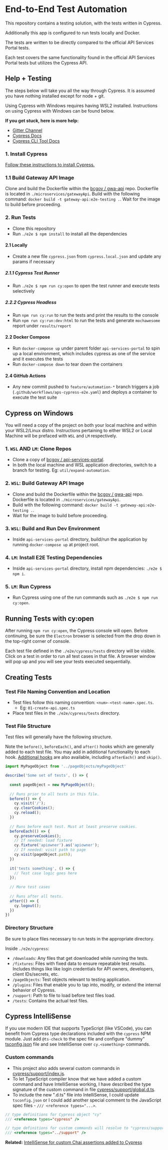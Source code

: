 # End-to-End Test Automation

This repository contains a testing solution, with the tests written in Cypress.

Additionally this app is configured to run tests locally and Docker.

The tests are written to be directly compared to the official API Services Portal tests.

Each test covers the same functionality found in the official API Services Portal tests but utilizes the Cypress API.

## Help + Testing

The steps below will take you all the way through Cypress. It is assumed you have nothing installed except for node + git.

Using Cypress with Windows requires having WSL2 installed. Instructions on using Cypress with Windows can be found below.

**If you get stuck, here is more help:**

- [Gitter Channel](https://gitter.im/cypress-io/cypress)
- [Cypress Docs](https://on.cypress.io)
- [Cypress CLI Tool Docs](https://github.com/cypress-io/cypress-cli)

### 1. Install Cypress

[Follow these instructions to install Cypress.](https://docs.cypress.io/guides/getting-started/installing-cypress)

### 1.1 Build Gateway API Image

Clone and build the Dockerfile within the [bcgov / gwa-api](https://github.com/bcgov/gwa-api) repo. Dockerfile is located in `./microservices/gatewayApi`. Build with the following command: `docker build -t gateway-api:e2e-testing .`. Wait for the image to build before proceeding.

### 2. Run Tests

- Clone this repository
- Run `./e2e $ npm install` to install all the dependencies

#### 2.1 Locally

- Create a new file `cypress.json` from `cypress.local.json` and update any params if necessary

##### 2.1.1 Cypress Test Runner

- Run `./e2e $ npm run cy:open` to open the test runner and execute tests selectively

##### 2.2.2 Cypress Headless

- Run `npm run cy:run` to run the tests and print the results to the console
- Run `npm run cy:run:dev:html` to run the tests and generate `mochawesome` report under `results/report`

#### 2.2 Docker Compose

- Run `docker-compose up` under parent folder `api-services-portal` to spin up a local environment, which includes cypress as one of the service and it executes the tests
- Run `docker-compose down` to tear down the containers

#### 2.4 GitHub Actions

- Any new commit pushed to `feature/automation-*` branch triggers a job (`.github/workflows/aps-cypress-e2e.yaml`) and deploys a container to execute the test suite

## Cypress on Windows

You will need a copy of the project on both your local machine and within your WSL2/Linux distro. Instructions pertaining to either WSL2 or Local Machine will be prefaced with `WSL` and `LM` respectively.

### 1. `WSL` AND `LM`: Clone Repos

- Clone a copy of [bcgov / api-services-portal](https://github.com/bcgov/api-services-portal).
- In both the local machine and WSL application directories, switch to a branch for testing. Eg: `util/expand-automation`.

### 2. `WSL`: Build Gateway API Image

- Clone and build the Dockerfile within the [bcgov / gwa-api](https://github.com/bcgov/gwa-api) repo. Dockerfile is located in `./microservices/gatewayApi`.
- Build with the following command: `docker build -t gateway-api:e2e-testing .`.
- Wait for the image to build before proceeding.

### 3. `WSL`: Build and Run Dev Environment

- Inside `api-services-portal` directory, build/run the application by running `docker-compose up` at project root.

### 4. `LM`: Install E2E Testing Dependencies

- Inside `api-services-portal` directory, install npm dependencies: `./e2e $ npm i`.

### 5. `LM`: Run Cypress

- Run Cypress using one of the run commands such as `./e2e $ npm run cy:open`.

## Running Tests with cy:open

After running `npm run cy:open`, the Cypress console will open. Before continuing, be sure the `Electron` browser is selected from the drop down in the top-right corner of console.

Each test file defined in the `./e2e/cypress/tests` directory will be visible. Click on a test in order to run all test cases in that file. A browser window will pop up and you will see your tests executed sequentially. 

## Creating Tests

### Test File Naming Convention and Location

- Test files follow this naming convention: `<num>-<test-name>.spec.ts`.
  - Eg: `01-create-api.spec.ts`
- Place test files in the `./e2e/cypress/tests` directory.

### Test File Structure

Test files will generally have the following structure.

Note the `before()`, `beforeEach()`, and `after()` hooks which are generally added to each test file. You may add in additional functionality to each hook. [Additional hooks](https://docs.cypress.io/guides/references/bundled-tools#Mocha) are also available, including `afterEach()` and `skip()`.

```js
import MyPageObject from '../pageObjects/myPageObject'

describe('Some set of tests', () => {
  
  const pageObject = new MyPageObject();
  
  // Runs prior to all tests in this file. 
  before(() => {
    cy.visit('/');
    cy.clearCookies();
    cy.reload();
  })
  
  // Runs before each test. Must at least preserve cookies.
  beforeEach(() => {
    cy.preserveCookies();
    // If needed: load fixture
    cy.fixture('apiowner').as('apiowner');
    // If needed: visit path to page
    cy.visit(pageObject.path);
  })
  
  it('tests something', () => {
    // Test case logic goes here
  });
  
  // More test cases
  
  // Runs after all tests.
  after(() => {
    cy.logout();
  })
})
```

### Directory Structure

Be sure to place files necessary to run tests in the appropriate directory.

Inside `./e2e/cypress`:

- `/downloads`: Any files that get downloaded while running the tests.
- `/fixtures`: Files with fixed data to ensure repeatable test results. Includes things like like login credentials for API owners, developers, client IDs/secrets, etc.
- `/pageObjects`: Test objects relevant to testing application.
- `/plugins`: Files that enable you to tap into, modify, or extend the internal behavior of Cypress.
- `/support`: Path to file to load before test files load.
- `/tests`: Contains the actual test files.

## Cypress IntelliSense

If you use modern IDE that supports TypeScript (like VSCode), you can benefit
from Cypress type declarations included with the `cypress` NPM module. Just
add `@ts-check` to the spec file and configure "dummy"
[tsconfig.json](tsconfig.json) file and see IntelliSense over `cy.<something>`
commands.

### Custom commands

- This project also adds several custom commands in [cypress/support/index.js](cypress/support/index.ts).
- To let TypeScript compiler know that we have added a custom command and have IntelliSense working, I have described the type signature of the custom command in file [cypress/support/global.d.ts](cypress/support/global.d.ts).
- To include the new ".d.ts" file into IntelliSense, I could update `tsconfig.json` or I could add another special comment to the JavaScript spec files - `/// <reference types="...>`.

```js
// type definitions for Cypress object "cy"
/// <reference types="cypress" />

// type definitions for custom commands will resolve to "cypress/support/global.d.ts"
/// <reference types="../support" />
```

**Related:** [IntelliSense for custom Chai assertions added to Cypress](https://github.com/cypress-io/cypress-example-recipes/tree/master/examples/extending-cypress__chai-assertions#code-completion)

